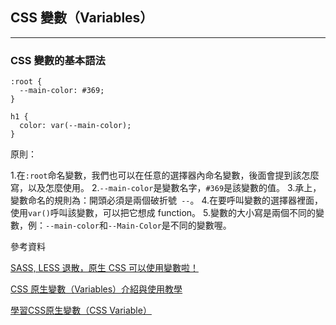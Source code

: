  ## CSS 變數（Variables）
 ---

 ### CSS 變數的基本語法

```
:root {
  --main-color: #369;
}

h1 {
  color: var(--main-color);
}
```
原則：

1.在`:root`命名變數，我們也可以在任意的選擇器內命名變數，後面會提到該怎麼寫，以及怎麼使用。
2.`--main-color`是變數名字，`#369`是該變數的值。
3.承上，變數命名的規則為：開頭必須是兩個破折號` --`。
4.在要呼叫變數的選擇器裡面，使用`var()`呼叫該變數，可以把它想成 function。
5.變數的大小寫是兩個不同的變數，例：`--main-color`和`--Main-Color`是不同的變數喔。

參考資料

 [SASS, LESS 退散，原生 CSS 可以使用變數啦！](https://muki.tw/tech/native-css-variables/)

 [CSS 原生變數（Variables）介紹與使用教學](https://mnya.tw/cc/word/1340.html)

 [學習CSS原生變數（CSS Variable）](https://hookey.cc/css/p/eb1013d656cbe537a7724c29c0921699.html)